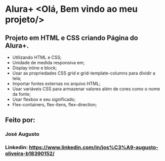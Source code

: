 # Alura+ <Olá, Bem vindo ao meu projeto/>

## Projeto em HTML e CSS criando Página do Alura+.

* Utilizando HTML e CSS;
* Unidade de medida responsiva em;
* Display inline e block;
* Usar as propriedades CSS grid e grid-template-columns para dividir a tela;
* Importar fontes externas no arquivo HTML;
* Usar variáveis CSS para armazenar valores além de cores como o nome da fonte;
* Usar flexbox e seu significado;
* Flex-containers, flex-itens, flex-direction;

## Feito por:

### José Augusto

### Linkedin: https://www.linkedin.com/in/jos%C3%A9-augusto-oliveira-b18390152/
